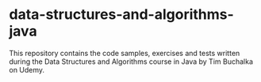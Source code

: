 # data-structures-and-algorithms-java
This repository contains the code samples, exercises and tests written during the Data Structures and Algorithms course in Java by Tim Buchalka on Udemy.
